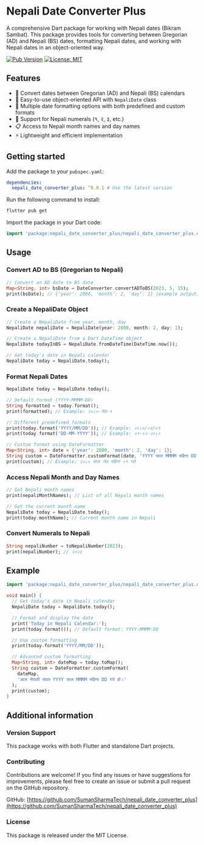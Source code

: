 # Nepali Date Converter Plus

A comprehensive Dart package for working with Nepali dates (Bikram Sambat). This package provides tools for converting between Gregorian (AD) and Nepali (BS) dates, formatting Nepali dates, and working with Nepali dates in an object-oriented way.

[![Pub Version](https://img.shields.io/pub/v/nepali_date_converter_plus.svg)](https://pub.dev/packages/nepali_date_converter_plus)
[![License: MIT](https://img.shields.io/badge/License-MIT-yellow.svg)](https://opensource.org/licenses/MIT)

## Features

- 📅 Convert dates between Gregorian (AD) and Nepali (BS) calendars
- 🔄 Easy-to-use object-oriented API with `NepaliDate` class
- 📝 Multiple date formatting options with both predefined and custom formats
- 🔢 Support for Nepali numerals (१, २, ३, etc.)
- 📋 Access to Nepali month names and day names
- ⚡ Lightweight and efficient implementation

## Getting started

Add the package to your `pubspec.yaml`:

```yaml
dependencies:
  nepali_date_converter_plus: ^0.0.1 # Use the latest version
```

Run the following command to install:

```bash
flutter pub get
```

Import the package in your Dart code:

```dart
import 'package:nepali_date_converter_plus/nepali_date_converter_plus.dart';
```

## Usage

### Convert AD to BS (Gregorian to Nepali)

```dart
// Convert an AD date to BS date
Map<String, int> bsDate = DateConverter.convertADToBS(2023, 5, 15);
print(bsDate); // {'year': 2080, 'month': 2, 'day': 1} (example output)
```

### Create a NepaliDate Object

```dart
// Create a NepaliDate from year, month, day
NepaliDate nepaliDate = NepaliDate(year: 2080, month: 2, day: 1);

// Create a NepaliDate from a Dart DateTime object
NepaliDate todayInBS = NepaliDate.fromDateTime(DateTime.now());

// Get today's date in Nepali calendar
NepaliDate today = NepaliDate.today();
```

### Format Nepali Dates

```dart
NepaliDate today = NepaliDate.today();

// Default format (YYYY-MMMM-DD)
String formatted = today.format();
print(formatted); // Example: २०८०-जेठ-१

// Different predefined formats
print(today.format('YYYY/MM/DD')); // Example: २०८०/०२/०१
print(today.format('DD-MM-YYYY')); // Example: ०१-०२-२०८०

// Custom format using DateFormatter
Map<String, int> date = {'year': 2080, 'month': 2, 'day': 1};
String custom = DateFormatter.customFormat(date, 'YYYY साल MMMM महिना DD गते');
print(custom); // Example: २०८० साल जेठ महिना ०१ गते
```

### Access Nepali Month and Day Names

```dart
// Get Nepali month names
print(nepaliMonthNames); // List of all Nepali month names

// Get the current month name
NepaliDate today = NepaliDate.today();
print(today.monthName); // Current month name in Nepali
```

### Convert Numerals to Nepali

```dart
String nepaliNumber = toNepaliNumber(2023);
print(nepaliNumber); // २०२३
```

## Example

```dart
import 'package:nepali_date_converter_plus/nepali_date_converter_plus.dart';

void main() {
  // Get today's date in Nepali calendar
  NepaliDate today = NepaliDate.today();

  // Format and display the date
  print('Today in Nepali Calendar:');
  print(today.format()); // Default format: YYYY-MMMM-DD

  // Use custom formatting
  print(today.format('YYYY/MM/DD'));

  // Advanced custom formatting
  Map<String, int> dateMap = today.toMap();
  String custom = DateFormatter.customFormat(
    dateMap,
    'आज नेपाली संवत YYYY साल MMMM महिना DD गते हो।'
  );
  print(custom);
}
```

## Additional information

### Version Support

This package works with both Flutter and standalone Dart projects.

### Contributing

Contributions are welcome! If you find any issues or have suggestions for improvements, please feel free to create an issue or submit a pull request on the GitHub repository.

GitHub: [https://github.com/SumanSharmaTech/nepali_date_converter_plus](https://github.com/SumanSharmaTech/nepali_date_converter_plus)

### License

This package is released under the MIT License.
